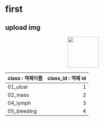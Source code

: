 # first
## upload img
<p align="center"><img src ="https://github.com/hyeseon-cpu/first/assets/128684012/3350cb43-559a-49f8-bc8f-e43fdc124974" width="100"></p>

<!-- ![01](https://github.com/hyeseon-cpu/first/assets/128684012/3350cb43-559a-49f8-bc8f-e43fdc124974)
![02](https://github.com/hyeseon-cpu/first/assets/128684012/2fe428fb-bf7f-488c-ae30-02c9c3f3d712)
![03](https://github.com/hyeseon-cpu/first/assets/128684012/e28a236e-1891-4fab-9970-731a67fdef48)
![04](https://github.com/hyeseon-cpu/first/assets/128684012/07d44d62-8118-4287-a9f0-c4d88ced9c55)
![05](https://github.com/hyeseon-cpu/first/assets/128684012/237579c7-29ff-46b7-9f1e-0b4864830be4)
![06](https://github.com/hyeseon-cpu/first/assets/128684012/90793b0e-ff38-481b-aa57-a082d731fe20) -->

| class : 객체이름| class_id : 객체 id|
| --------------- |----------:| 
| 01_ulcer      |1|
| 02_mass       | 2| 
| 04_lymph      |3|
| 05_bleeding   |4|
